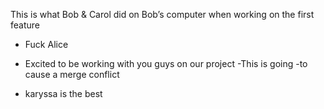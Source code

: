 This is what Bob & Carol did on Bob’s computer when working on the first feature


- Fuck Alice
- Excited to be working with you guys on our project
-This is going
-to cause
a merge conflict


- karyssa is the best

